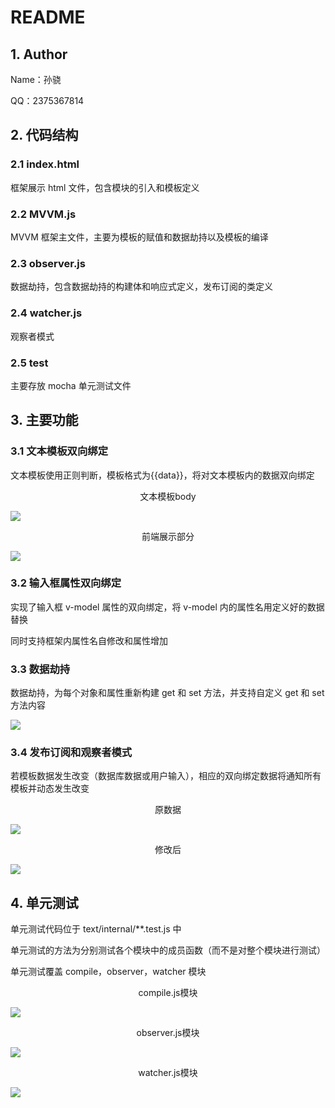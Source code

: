 # README

## 1. Author

Name：孙骁

QQ：2375367814

## 2. 代码结构

### 2.1 index.html

框架展示 html 文件，包含模块的引入和模板定义

### 2.2 MVVM.js

MVVM 框架主文件，主要为模板的赋值和数据劫持以及模板的编译

### 2.3 observer.js

数据劫持，包含数据劫持的构建体和响应式定义，发布订阅的类定义

### 2.4 watcher.js

观察者模式

### 2.5 test

主要存放 mocha 单元测试文件

## 3. 主要功能

### 3.1 文本模板双向绑定

文本模板使用正则判断，模板格式为{{data}}，将对文本模板内的数据双向绑定

<center>文本模板body</center>

![](https://seec-homework.oss-cn-shanghai.aliyuncs.com/201250060文本模板双向绑定script.png)

<center>前端展示部分</center>

![](https://seec-homework.oss-cn-shanghai.aliyuncs.com/201250060文本模板双向绑定展示.png)

### 3.2 输入框属性双向绑定

实现了输入框 v-model 属性的双向绑定，将 v-model 内的属性名用定义好的数据替换

同时支持框架内属性名自修改和属性增加

### 3.3 数据劫持

数据劫持，为每个对象和属性重新构建 get 和 set 方法，并支持自定义 get 和 set 方法内容

![](https://seec-homework.oss-cn-shanghai.aliyuncs.com/201250060数据劫持.png)

### 3.4 发布订阅和观察者模式

若模板数据发生改变（数据库数据或用户输入），相应的双向绑定数据将通知所有模板并动态发生改变

<center>原数据</center>

![](https://seec-homework.oss-cn-shanghai.aliyuncs.com/201250060发布订阅原.png)

<center>修改后</center>

![](https://seec-homework.oss-cn-shanghai.aliyuncs.com/201250060发布订阅后.png)

## 4. 单元测试

单元测试代码位于 text/internal/\*\*.test.js 中

单元测试的方法为分别测试各个模块中的成员函数（而不是对整个模块进行测试）

单元测试覆盖 compile，observer，watcher 模块

<center>compile.js模块</center>

![](https://seec-homework.oss-cn-shanghai.aliyuncs.com/201250060单元测试compile.png)

<center>observer.js模块</center>

![](https://seec-homework.oss-cn-shanghai.aliyuncs.com/201250060单元测试observer.png)

<center>watcher.js模块</center>

![](https://seec-homework.oss-cn-shanghai.aliyuncs.com/201250060单元测试watcher.png)

